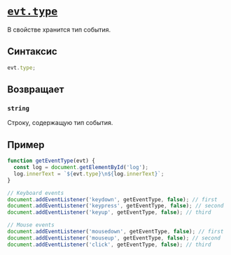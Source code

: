 # [`evt.type`](../index.md)

В свойстве хранится тип события.

## Синтаксис

```js
evt.type;
```

## Возвращает

### `string`

Строку, содержащую тип события.

## Пример

```js
function getEventType(evt) {
  const log = document.getElementById('log');
  log.innerText = `${evt.type}\n${log.innerText}`;
}

// Keyboard events
document.addEventListener('keydown', getEventType, false); // first
document.addEventListener('keypress', getEventType, false); // second
document.addEventListener('keyup', getEventType, false); // third

// Mouse events
document.addEventListener('mousedown', getEventType, false); // first
document.addEventListener('mouseup', getEventType, false); // second
document.addEventListener('click', getEventType, false); // third
```
